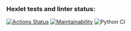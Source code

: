 ### Hexlet tests and linter status:
[![Actions Status](https://github.com/andre353/python-project-50/workflows/hexlet-check/badge.svg)](https://github.com/andre353/python-project-50/actions)
[![Maintainability](https://api.codeclimate.com/v1/badges/39688d3269a021113e18/maintainability)](https://codeclimate.com/github/andre353/python-project-50/maintainability)
![Python CI](https://github.com/andre353/python-project-50/actions/workflows/pyci.yml/badge.svg)